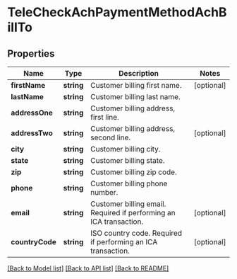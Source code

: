 # TeleCheckAchPaymentMethodAchBillTo

## Properties
Name | Type | Description | Notes
------------ | ------------- | ------------- | -------------
**firstName** | **string** | Customer billing first name. | [optional] 
**lastName** | **string** | Customer billing last name. | 
**addressOne** | **string** | Customer billing address, first line. | 
**addressTwo** | **string** | Customer billing address, second line. | [optional] 
**city** | **string** | Customer billing city. | 
**state** | **string** | Customer billing state. | 
**zip** | **string** | Customer billing zip code. | 
**phone** | **string** | Customer billing phone number. | 
**email** | **string** | Customer billing email. Required if performing an ICA transaction. | [optional] 
**countryCode** | **string** | ISO country code. Required if performing an ICA transaction. | [optional] 

[[Back to Model list]](../README.md#documentation-for-models) [[Back to API list]](../README.md#documentation-for-api-endpoints) [[Back to README]](../README.md)


